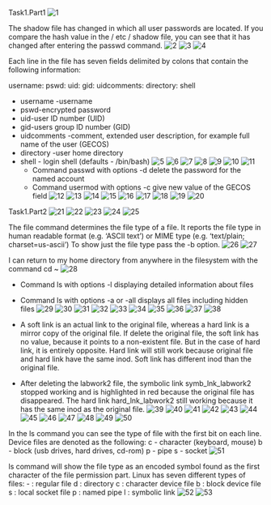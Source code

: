 
Task1.Part1
![1](https://user-images.githubusercontent.com/75836953/104859691-baf6bf00-592f-11eb-89e7-22a5055c466d.png)

   The shadow file has changed in which all user passwords are located.
   If you compare the hash value in the / etc / shadow file, you can see that it has changed after entering the passwd command. 
![2](https://user-images.githubusercontent.com/75836953/104859693-bc27ec00-592f-11eb-9ddb-c293c5340325.png)
![3](https://user-images.githubusercontent.com/75836953/104859694-bc27ec00-592f-11eb-8d98-6e6b81aa9d37.png)
![4](https://user-images.githubusercontent.com/75836953/104859695-bcc08280-592f-11eb-89d2-05d57b064492.png)

Each line in the file has seven fields delimited by colons that contain the following information:

   username: pswd: uid: gid: uidcomments: directory: shell

 - username -username 
 - pswd-encrypted password
 - uid-user ID number (UID) 
 - gid-users group ID number (GID)
 - uidcomments -comment, extended user description, for example full name of the user (GECOS)
 - directory -user home directory 
 - shell - login shell (defaults - /bin/bash)
![5](https://user-images.githubusercontent.com/75836953/104859696-bcc08280-592f-11eb-8771-9fe16437e653.png)
![6](https://user-images.githubusercontent.com/75836953/104859698-bd591900-592f-11eb-99af-77fa7822587b.png)
![7](https://user-images.githubusercontent.com/75836953/104859699-bd591900-592f-11eb-86f1-910d9323add5.png)
![8](https://user-images.githubusercontent.com/75836953/104859701-bdf1af80-592f-11eb-9989-b5811e235489.png)
![9](https://user-images.githubusercontent.com/75836953/104859703-bdf1af80-592f-11eb-8c3f-4238bc653b4a.png)
![10](https://user-images.githubusercontent.com/75836953/104859705-bf22dc80-592f-11eb-8e26-57c78824e444.png)
![11](https://user-images.githubusercontent.com/75836953/104859706-bf22dc80-592f-11eb-9dc5-cc051b959579.png)
   - Command  passwd  with options  -d  delete the password for the named account
   - Command  usermod  with options -c  give new value of the GECOS field
![12](https://user-images.githubusercontent.com/75836953/104859708-bfbb7300-592f-11eb-8917-24ecf9ab8f9d.png)
![13](https://user-images.githubusercontent.com/75836953/104859709-c0540980-592f-11eb-80aa-7e04cac150e0.png)
![14](https://user-images.githubusercontent.com/75836953/104859710-c0540980-592f-11eb-828c-266a2bf8ef27.png)
![15](https://user-images.githubusercontent.com/75836953/104859711-c0eca000-592f-11eb-927d-62563a182932.png)
![16](https://user-images.githubusercontent.com/75836953/104859712-c0eca000-592f-11eb-8009-6e537bac40c9.png)
![17](https://user-images.githubusercontent.com/75836953/104859713-c1853680-592f-11eb-84a5-c4409c21dba7.png)
![18](https://user-images.githubusercontent.com/75836953/104859714-c1853680-592f-11eb-8877-73592c2a6381.png)
![19](https://user-images.githubusercontent.com/75836953/104859715-c21dcd00-592f-11eb-974a-ed8d98dae7af.png)
![20](https://user-images.githubusercontent.com/75836953/104859716-c21dcd00-592f-11eb-8b4d-cccb4e19156e.png)

Task1.Part2
![21](https://user-images.githubusercontent.com/75836953/105500434-97cf6500-5ccb-11eb-9675-f1bdf70dec2c.png)
![22](https://user-images.githubusercontent.com/75836953/105500439-99992880-5ccb-11eb-87fa-0fadf5be41a9.png)
![23](https://user-images.githubusercontent.com/75836953/105500440-99992880-5ccb-11eb-9d39-b2419138f132.png)
![24](https://user-images.githubusercontent.com/75836953/105500442-9a31bf00-5ccb-11eb-9882-922be665dc57.png)
![25](https://user-images.githubusercontent.com/75836953/105500443-9a31bf00-5ccb-11eb-9427-8d4ecc192588.png)

   The file command determines the file type of a file.
   It reports the file type in human readable format (e.g. ‘ASCII text’) or MIME type (e.g. ‘text/plain; charset=us-ascii’)
   To show just the file type pass the -b option.
![26](https://user-images.githubusercontent.com/75836953/105500444-9aca5580-5ccb-11eb-973a-38e3b579bc3b.png)
![27](https://user-images.githubusercontent.com/75836953/105500445-9b62ec00-5ccb-11eb-8e78-f1e8eabc33b0.png)

I can return to my home directory from anywhere in the filesystem with the command cd ~
![28](https://user-images.githubusercontent.com/75836953/105500448-9b62ec00-5ccb-11eb-835c-26bd29994351.png)

   - Command  ls  with options  -l  displaying detailed information about files
   - Command  ls  with options  -a or -all displays all files including hidden files
![29](https://user-images.githubusercontent.com/75836953/105500449-9bfb8280-5ccb-11eb-80f0-49798b5b9a70.png)
![30](https://user-images.githubusercontent.com/75836953/105500450-9bfb8280-5ccb-11eb-99e2-60894e7837d0.png)
![31](https://user-images.githubusercontent.com/75836953/105500452-9c941900-5ccb-11eb-9369-bb5eec3af417.png)
![32](https://user-images.githubusercontent.com/75836953/105500454-9d2caf80-5ccb-11eb-817d-d41d28d6a82f.png)
![33](https://user-images.githubusercontent.com/75836953/105500456-9d2caf80-5ccb-11eb-8d05-c8523e72b5d5.png)
![34](https://user-images.githubusercontent.com/75836953/105500457-9dc54600-5ccb-11eb-98b2-c8f1e406cb2a.png)
![35](https://user-images.githubusercontent.com/75836953/105500459-9dc54600-5ccb-11eb-9c20-03fccfaf39fd.png)
![36](https://user-images.githubusercontent.com/75836953/105500460-9e5ddc80-5ccb-11eb-8a8e-95a031a2596f.png)
![37](https://user-images.githubusercontent.com/75836953/105500464-9ef67300-5ccb-11eb-9c58-a6c106e099fa.png)
![38](https://user-images.githubusercontent.com/75836953/105500466-9ef67300-5ccb-11eb-80fa-5eb06ec305bd.png)

  - A soft link is an actual link to the original file, whereas a hard link is a mirror copy of the original file. 
    If delete the original file, the soft link has no value, because it points to a non-existent file. 
    But in the case of hard link, it is entirely opposite. Hard link will still work because original file and hard link have the same inod.
    Soft link has different inod than the original file.

  - After deleting the labwork2 file, the symbolic link symb_lnk_labwork2 stopped working and is highlighted in red because the original file has disappeared.
    The hard link hard_lnk_labwork2 still working because it has the same inod as the original file.
![39](https://user-images.githubusercontent.com/75836953/105500469-9f8f0980-5ccb-11eb-958e-2d2360972b38.png)
![40](https://user-images.githubusercontent.com/75836953/105500474-a027a000-5ccb-11eb-9c46-bf843ae2e521.png)
![41](https://user-images.githubusercontent.com/75836953/105500475-a0c03680-5ccb-11eb-9f8b-029ee406a010.png)
![42](https://user-images.githubusercontent.com/75836953/105500476-a0c03680-5ccb-11eb-9347-8bc88ac81179.png)
![43](https://user-images.githubusercontent.com/75836953/105500477-a158cd00-5ccb-11eb-8eba-1f25e7694a63.png)
![44](https://user-images.githubusercontent.com/75836953/105500479-a1f16380-5ccb-11eb-9f1a-44404abf53c5.png)
![45](https://user-images.githubusercontent.com/75836953/105500480-a289fa00-5ccb-11eb-93f2-0501a726cfee.png)
![46](https://user-images.githubusercontent.com/75836953/105500483-a289fa00-5ccb-11eb-9743-924df9f4653c.png)
![47](https://user-images.githubusercontent.com/75836953/105500485-a3229080-5ccb-11eb-81eb-d89a7579c364.png)
![48](https://user-images.githubusercontent.com/75836953/105500487-a3bb2700-5ccb-11eb-9fe9-7ca38a38305a.png)
![49](https://user-images.githubusercontent.com/75836953/105500490-a3bb2700-5ccb-11eb-8ab0-1eb6e26c38d3.png)
![50](https://user-images.githubusercontent.com/75836953/105500493-a453bd80-5ccb-11eb-864d-59b6aedf97bb.png)

In the ls command you can see the type of file with the first bit on each line. Device files are denoted as the following:
      c - character (keyboard, mouse)
      b - block (usb drives, hard drives, cd-rom)
      p - pipe
      s - socket
![51](https://user-images.githubusercontent.com/75836953/105500496-a4ec5400-5ccb-11eb-8943-4fc3d7da24e6.png)

ls command will show the file type as an encoded symbol found as the first character of the file permission part. 
      Linux has seven different types of files:
      - : regular file
      d : directory
      c : character device file
      b : block device file
      s : local socket file
      p : named pipe
      l : symbolic link
![52](https://user-images.githubusercontent.com/75836953/105500497-a584ea80-5ccb-11eb-954f-f2bebbf8fff2.png)
![53](https://user-images.githubusercontent.com/75836953/105500498-a584ea80-5ccb-11eb-89c9-97425c1ac405.png)
